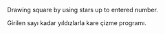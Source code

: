 Drawing square by using stars up to entered number.

Girilen sayı kadar yıldızlarla kare çizme programı. 
